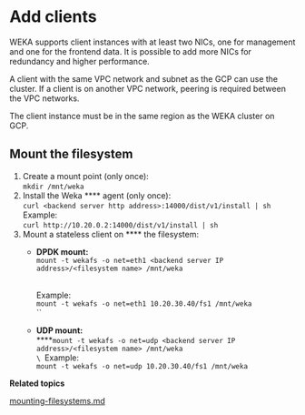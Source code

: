 # Add clients

WEKA supports client instances with at least two NICs, one for management and one for the frontend data. It is possible to add more NICs for redundancy and higher performance.

A client with the same VPC network and subnet as the GCP can use the cluster. If a client is on another VPC network, peering is required between the VPC networks.

The client instance must be in the same region as the WEKA cluster on GCP.

## Mount the filesystem

1. Create a mount point (only once):\
   `mkdir /mnt/weka`
2. Install the Weka **** agent (only once):\
   `curl <backend server http address>:14000/dist/v1/install | sh`\
   Example:\
   `curl http://10.20.0.2:14000/dist/v1/install | sh`
3. Mount a stateless client on **** the filesystem:
   *   **DPDK mount:**\
       `mount -t wekafs -o net=eth1 <backend server IP address>/<filesystem name> /mnt/weka`

       \
       Example:\
       `mount -t wekafs -o net=eth1 10.20.30.40/fs1 /mnt/weka`\
       ``
   *   **UDP mount:** \
       ****`mount -t wekafs -o net=udp <backend server IP address>/<filesystem name> /mnt/weka`\
       ``\
       ``Example:\
       `mount -t wekafs -o net=udp 10.20.30.40/fs1 /mnt/weka`



**Related topics**

[mounting-filesystems.md](../../fs/mounting-filesystems.md "mention")
